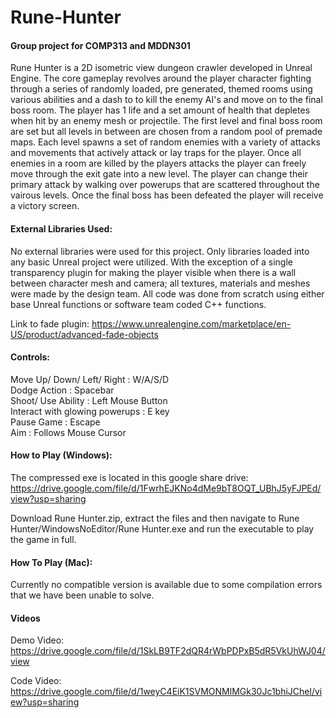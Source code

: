 # Rune-Hunter

#### Group project for COMP313 and MDDN301

Rune Hunter is a 2D isometric view dungeon crawler developed in Unreal Engine. The core gameplay revolves around the player character fighting through a series of randomly loaded, pre generated, themed rooms using various abilities and a dash to to kill the enemy AI's and move on to the final boss room. The player has 1 life and a set amount of health that depletes when hit by an enemy mesh or projectile. The first level and final boss room are set but all levels in between are chosen from a random pool of premade maps. Each level spawns a set of random enemies with a variety of attacks and movements that actively attack or lay traps for the player. Once all enemies in a room are killed by the players attacks the player can freely move through the exit gate into a new level. The player can change their primary attack by walking over powerups that are scattered throughout the vairous levels. Once the final boss has been defeated the player will receive a victory screen.

#### External Libraries Used:

No external libraries were used for this project. Only libraries loaded into any basic Unreal project were utilized. With the exception of a single transparency plugin for making the player visible when there is a wall between character mesh and camera; all textures, materials and meshes were made by the design team. All code was done from scratch using either base Unreal functions or software team coded C++ functions.

Link to fade plugin: https://www.unrealengine.com/marketplace/en-US/product/advanced-fade-objects

#### Controls:

Move Up/ Down/ Left/ Right : W/A/S/D </br>
Dodge Action : Spacebar </br>
Shoot/ Use Ability : Left Mouse Button </br>
Interact with glowing powerups : E key </br>
Pause Game : Escape </br>
Aim : Follows Mouse Cursor

#### How to Play (Windows): 

The compressed exe is located in this google share drive: https://drive.google.com/file/d/1FwrhEJKNo4dMe9bT8OQT_UBhJ5yFJPEd/view?usp=sharing

Download Rune Hunter.zip, extract the files and then navigate to Rune Hunter/WindowsNoEditor/Rune Hunter.exe and run the executable to play the game in full.

#### How To Play (Mac):

Currently no compatible version is available due to some compilation errors that we have been unable to solve.

#### Videos

Demo Video: https://drive.google.com/file/d/1SkLB9TF2dQR4rWbPDPxB5dR5VkUhWJ04/view

Code Video:
https://drive.google.com/file/d/1weyC4EiK1SVMONMlMGk30Jc1bhiJChel/view?usp=sharing

